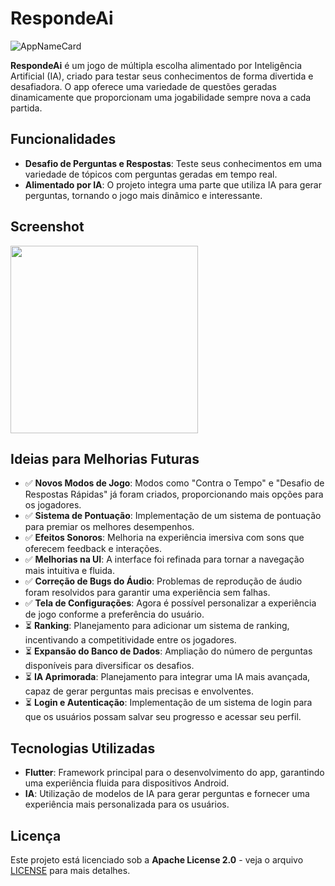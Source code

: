 # RespondeAi

![AppNameCard](https://github.com/user-attachments/assets/ae7717f4-250f-4ff2-8215-4dee8bc82565)



**RespondeAi** é um jogo de múltipla escolha alimentado por Inteligência Artificial (IA), criado para testar seus conhecimentos de forma divertida e desafiadora. O app oferece uma variedade de questões geradas dinamicamente que proporcionam uma jogabilidade sempre nova a cada partida.

## Funcionalidades

- **Desafio de Perguntas e Respostas**: Teste seus conhecimentos em uma variedade de tópicos com perguntas geradas em tempo real.
- **Alimentado por IA**: O projeto integra uma parte que utiliza IA para gerar perguntas, tornando o jogo mais dinâmico e interessante.

## Screenshot

<img src="https://github.com/user-attachments/assets/7c285bc0-d6bb-4a2c-90ac-c41eae2e8a87" width="300">

## Ideias para Melhorias Futuras

- ✅ **Novos Modos de Jogo**: Modos como "Contra o Tempo" e "Desafio de Respostas Rápidas" já foram criados, proporcionando mais opções para os jogadores.
- ✅ **Sistema de Pontuação**: Implementação de um sistema de pontuação para premiar os melhores desempenhos.
- ✅ **Efeitos Sonoros**: Melhoria na experiência imersiva com sons que oferecem feedback e interações.
- ✅ **Melhorias na UI**: A interface foi refinada para tornar a navegação mais intuitiva e fluida.
- ✅ **Correção de Bugs do Áudio**: Problemas de reprodução de áudio foram resolvidos para garantir uma experiência sem falhas.
- ✅ **Tela de Configurações**: Agora é possível personalizar a experiência de jogo conforme a preferência do usuário.
- ⏳ **Ranking**: Planejamento para adicionar um sistema de ranking, incentivando a competitividade entre os jogadores.
- ⏳ **Expansão do Banco de Dados**: Ampliação do número de perguntas disponíveis para diversificar os desafios.
- ⏳ **IA Aprimorada**: Planejamento para integrar uma IA mais avançada, capaz de gerar perguntas mais precisas e envolventes.
- ⏳ **Login e Autenticação**: Implementação de um sistema de login para que os usuários possam salvar seu progresso e acessar seu perfil.

## Tecnologias Utilizadas

- **Flutter**: Framework principal para o desenvolvimento do app, garantindo uma experiência fluida para dispositivos Android.
- **IA**: Utilização de modelos de IA para gerar perguntas e fornecer uma experiência mais personalizada para os usuários.

## Licença

Este projeto está licenciado sob a **Apache License 2.0** - veja o arquivo [LICENSE](LICENSE) para mais detalhes.
